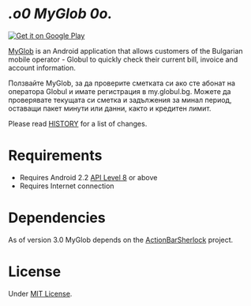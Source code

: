 _.o0 MyGlob 0o._
===================

<a href="https://play.google.com/store/apps/details?id=net.vexelon.myglob">
  <img alt="Get it on Google Play"
       src="https://developer.android.com/images/brand/en_generic_rgb_wo_45.png" />
</a>

[MyGlob](https://play.google.com/store/apps/details?id=net.vexelon.myglob) is an Android application that allows customers of the Bulgarian mobile operator - Globul to quickly check their current bill, invoice and account information.

Ползвайте MyGlob, за да проверите сметката си ако сте абонат на оператора Globul и имате регистрация в my.globul.bg. Можете да проверявате текущата си сметка и задължения за минал период, оставащи пакет минути или данни, както и кредитен лимит.

Please read [HISTORY](HISTORY) for a list of changes.

# Requirements

  * Requires Android 2.2 [API Level 8](http://developer.android.com/about/versions/android-2.2.html) or above
  * Requires Internet connection

# Dependencies

As of version 3.0 MyGlob depends on the [ActionBarSherlock](https://github.com/JakeWharton/ActionBarSherlock) project.

# License
Under [MIT License](LICENSE).
